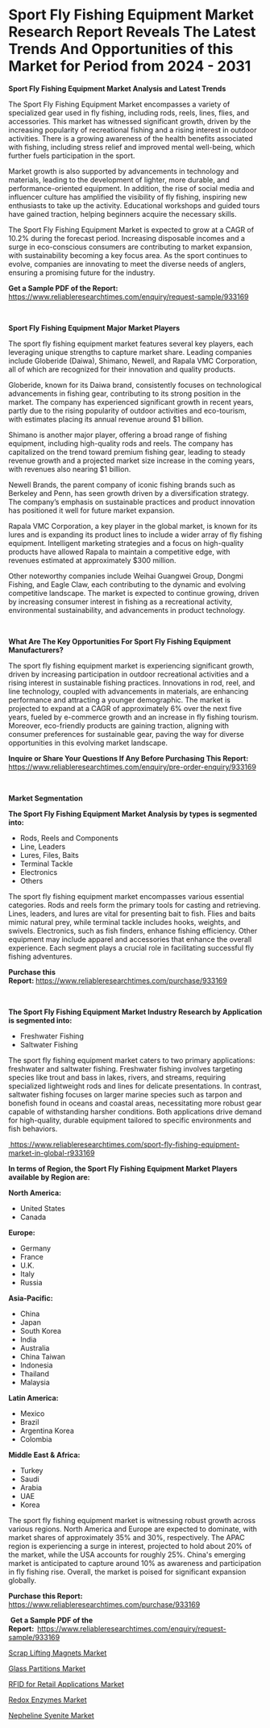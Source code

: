 <p><h1>Sport Fly Fishing Equipment Market Research Report Reveals The Latest Trends And Opportunities of this Market for Period from 2024 - 2031</h1></p><p><strong>Sport Fly Fishing Equipment Market Analysis and Latest Trends</strong></p>
<p><p>The Sport Fly Fishing Equipment Market encompasses a variety of specialized gear used in fly fishing, including rods, reels, lines, flies, and accessories. This market has witnessed significant growth, driven by the increasing popularity of recreational fishing and a rising interest in outdoor activities. There is a growing awareness of the health benefits associated with fishing, including stress relief and improved mental well-being, which further fuels participation in the sport.</p><p>Market growth is also supported by advancements in technology and materials, leading to the development of lighter, more durable, and performance-oriented equipment. In addition, the rise of social media and influencer culture has amplified the visibility of fly fishing, inspiring new enthusiasts to take up the activity. Educational workshops and guided tours have gained traction, helping beginners acquire the necessary skills.</p><p>The Sport Fly Fishing Equipment Market is expected to grow at a CAGR of 10.2% during the forecast period. Increasing disposable incomes and a surge in eco-conscious consumers are contributing to market expansion, with sustainability becoming a key focus area. As the sport continues to evolve, companies are innovating to meet the diverse needs of anglers, ensuring a promising future for the industry.</p></p>
<p><strong>Get a Sample PDF of the Report:&nbsp;</strong> <a href="https://www.reliableresearchtimes.com/enquiry/request-sample/933169?utm_campaign=1558&utm_medium=2&utm_source=Github&utm_content=ia&utm_term=25122024&utm_id=sport-fly-fishing-equipment">https://www.reliableresearchtimes.com/enquiry/request-sample/933169</a></p>
<p>&nbsp;</p>
<p><strong>Sport Fly Fishing Equipment Major Market Players</strong></p>
<p><p>The sport fly fishing equipment market features several key players, each leveraging unique strengths to capture market share. Leading companies include Globeride (Daiwa), Shimano, Newell, and Rapala VMC Corporation, all of which are recognized for their innovation and quality products.</p><p>Globeride, known for its Daiwa brand, consistently focuses on technological advancements in fishing gear, contributing to its strong position in the market. The company has experienced significant growth in recent years, partly due to the rising popularity of outdoor activities and eco-tourism, with estimates placing its annual revenue around $1 billion.</p><p>Shimano is another major player, offering a broad range of fishing equipment, including high-quality rods and reels. The company has capitalized on the trend toward premium fishing gear, leading to steady revenue growth and a projected market size increase in the coming years, with revenues also nearing $1 billion.</p><p>Newell Brands, the parent company of iconic fishing brands such as Berkeley and Penn, has seen growth driven by a diversification strategy. The company’s emphasis on sustainable practices and product innovation has positioned it well for future market expansion.</p><p>Rapala VMC Corporation, a key player in the global market, is known for its lures and is expanding its product lines to include a wider array of fly fishing equipment. Intelligent marketing strategies and a focus on high-quality products have allowed Rapala to maintain a competitive edge, with revenues estimated at approximately $300 million.</p><p>Other noteworthy companies include Weihai Guangwei Group, Dongmi Fishing, and Eagle Claw, each contributing to the dynamic and evolving competitive landscape. The market is expected to continue growing, driven by increasing consumer interest in fishing as a recreational activity, environmental sustainability, and advancements in product technology.</p></p>
<p>&nbsp;</p>
<p><strong>What Are The Key Opportunities For Sport Fly Fishing Equipment Manufacturers?</strong></p>
<p><p>The sport fly fishing equipment market is experiencing significant growth, driven by increasing participation in outdoor recreational activities and a rising interest in sustainable fishing practices. Innovations in rod, reel, and line technology, coupled with advancements in materials, are enhancing performance and attracting a younger demographic. The market is projected to expand at a CAGR of approximately 6% over the next five years, fueled by e-commerce growth and an increase in fly fishing tourism. Moreover, eco-friendly products are gaining traction, aligning with consumer preferences for sustainable gear, paving the way for diverse opportunities in this evolving market landscape.</p></p>
<p><strong>Inquire or Share Your Questions If Any Before Purchasing This Report:</strong> <a href="https://www.reliableresearchtimes.com/enquiry/pre-order-enquiry/933169?utm_campaign=1558&utm_medium=2&utm_source=Github&utm_content=ia&utm_term=25122024&utm_id=sport-fly-fishing-equipment">https://www.reliableresearchtimes.com/enquiry/pre-order-enquiry/933169</a></p>
<p>&nbsp;</p>
<p><strong>Market Segmentation</strong></p>
<p><strong>The Sport Fly Fishing Equipment Market Analysis by types is segmented into:</strong></p>
<p><ul><li>Rods, Reels and Components</li><li>Line, Leaders</li><li>Lures, Files, Baits</li><li>Terminal Tackle</li><li>Electronics</li><li>Others</li></ul></p>
<p><p>The sport fly fishing equipment market encompasses various essential categories. Rods and reels form the primary tools for casting and retrieving. Lines, leaders, and lures are vital for presenting bait to fish. Flies and baits mimic natural prey, while terminal tackle includes hooks, weights, and swivels. Electronics, such as fish finders, enhance fishing efficiency. Other equipment may include apparel and accessories that enhance the overall experience. Each segment plays a crucial role in facilitating successful fly fishing adventures.</p></p>
<p><strong>Purchase this Report:&nbsp;</strong><a href="https://www.reliableresearchtimes.com/purchase/933169?utm_campaign=1558&utm_medium=2&utm_source=Github&utm_content=ia&utm_term=25122024&utm_id=sport-fly-fishing-equipment">https://www.reliableresearchtimes.com/purchase/933169</a></p>
<p>&nbsp;</p>
<p><strong>The Sport Fly Fishing Equipment Market Industry Research by Application is segmented into:</strong></p>
<p><ul><li>Freshwater Fishing</li><li>Saltwater Fishing</li></ul></p>
<p><p>The sport fly fishing equipment market caters to two primary applications: freshwater and saltwater fishing. Freshwater fishing involves targeting species like trout and bass in lakes, rivers, and streams, requiring specialized lightweight rods and lines for delicate presentations. In contrast, saltwater fishing focuses on larger marine species such as tarpon and bonefish found in oceans and coastal areas, necessitating more robust gear capable of withstanding harsher conditions. Both applications drive demand for high-quality, durable equipment tailored to specific environments and fish behaviors.</p></p>
<p><a href="https://www.reliableresearchtimes.com/sport-fly-fishing-equipment-market-in-global-r933169?utm_campaign=1558&utm_medium=2&utm_source=Github&utm_content=ia&utm_term=25122024&utm_id=sport-fly-fishing-equipment">&nbsp;https://www.reliableresearchtimes.com/sport-fly-fishing-equipment-market-in-global-r933169</a></p>
<p><strong>In terms of Region, the Sport Fly Fishing Equipment Market Players available by Region are:</strong></p>
<p>
    <p> <strong> North America: </strong>
        <ul>
            <li>United States</li>
            <li>Canada</li>
        </ul>
        </p> 
    <p> <strong> Europe: </strong>
        <ul>
            <li>Germany</li>
            <li>France</li>
            <li>U.K.</li>
            <li>Italy</li>
            <li>Russia</li>
        </ul>
        </p> 
    <p> <strong> Asia-Pacific: </strong>
        <ul>
            <li>China</li>
            <li>Japan</li>
            <li>South Korea</li>
            <li>India</li>
            <li>Australia</li>
            <li>China Taiwan</li>
            <li>Indonesia</li>
            <li>Thailand</li>
            <li>Malaysia</li>
        </ul>
        </p> 
    <p> <strong> Latin America: </strong>
        <ul>
            <li>Mexico</li>
            <li>Brazil</li>
            <li>Argentina Korea</li>
            <li>Colombia</li>
        </ul>
        </p> 
    <p> <strong> Middle East & Africa: </strong>
        <ul>
            <li>Turkey</li>
            <li>Saudi</li>
            <li>Arabia</li>
            <li>UAE</li>
            <li>Korea</li>
        </ul>
    </p>
    </p>
<p><p>The sport fly fishing equipment market is witnessing robust growth across various regions. North America and Europe are expected to dominate, with market shares of approximately 35% and 30%, respectively. The APAC region is experiencing a surge in interest, projected to hold about 20% of the market, while the USA accounts for roughly 25%. China's emerging market is anticipated to capture around 10% as awareness and participation in fly fishing rise. Overall, the market is poised for significant expansion globally.</p></p>
<p><strong>Purchase this Report: </strong><a href="https://www.reliableresearchtimes.com/purchase/933169?utm_campaign=1558&utm_medium=2&utm_source=Github&utm_content=ia&utm_term=25122024&utm_id=sport-fly-fishing-equipment">https://www.reliableresearchtimes.com/purchase/933169</a></p>
<p>&nbsp;<strong>Get a Sample PDF of the Report:&nbsp;&nbsp;</strong><a href="https://www.reliableresearchtimes.com/enquiry/request-sample/933169?utm_campaign=1558&utm_medium=2&utm_source=Github&utm_content=ia&utm_term=25122024&utm_id=sport-fly-fishing-equipment">https://www.reliableresearchtimes.com/enquiry/request-sample/933169</a></p>
<p><strong></strong></p>
<p><p><a href="https://www.linkedin.com/pulse/future-growth-scrap-lifting-magnets-market-projected-99-cagr-vbrie?utm_campaign=1558&utm_medium=2&utm_source=Github&utm_content=ia&utm_term=25122024&utm_id=sport-fly-fishing-equipment">Scrap Lifting Magnets Market</a></p><p><a href="https://www.linkedin.com/pulse/size-dynamics-expected-growth-glass-partitions-market-from-2024-2fgcf?utm_campaign=1558&utm_medium=2&utm_source=Github&utm_content=ia&utm_term=25122024&utm_id=sport-fly-fishing-equipment">Glass Partitions Market</a></p><p><a href="https://github.com/mookiesville/Market-Research-Report-List-1/blob/main/rfid-for-retail-applications-market.md?utm_campaign=1558&utm_medium=2&utm_source=Github&utm_content=ia&utm_term=25122024&utm_id=sport-fly-fishing-equipment">RFID for Retail Applications Market</a></p><p><a href="https://www.linkedin.com/pulse/aglobalredox-enzymes-market-analysis-including-its-size-growth-p5stf?utm_campaign=1558&utm_medium=2&utm_source=Github&utm_content=ia&utm_term=25122024&utm_id=sport-fly-fishing-equipment">Redox Enzymes Market</a></p><p><a href="https://www.linkedin.com/pulse/analyzing-nepheline-syenite-market-revenue-worth-cagr-54-2024-dplof?utm_campaign=1558&utm_medium=2&utm_source=Github&utm_content=ia&utm_term=25122024&utm_id=sport-fly-fishing-equipment">Nepheline Syenite Market</a></p></p>